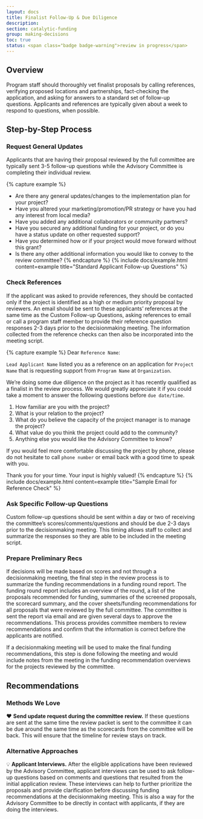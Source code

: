 ```yaml
---
layout: docs
title: Finalist Follow-Up & Due Diligence
description:
section: catalytic-funding
group: making-decisions
toc: true
status: <span class="badge badge-warning">review in progress</span>
---
```


## Overview

Program staff should thoroughly vet finalist proposals by calling references, verifying proposed locations and partnerships, fact-checking the application, and asking for answers to a standard set of follow-up questions. Applicants and references are typically given about a week to respond to questions, when possible.

## Step-by-Step Process

### Request General Updates

Applicants that are having their proposal reviewed by the full committee are typically sent 3-5 follow-up questions while the Advisory Committee is completing their individual review.

{% capture example %}
* Are there any general updates/changes to the implementation plan for your project?
* Have you altered your marketing/promotion/PR strategy or have you had any interest from local media?
* Have you added any additional collaborators or community partners?
* Have you secured any additional funding for your project, or do you have a status update on other requested support?
* Have you determined how or if your project would move forward without this grant?
* Is there any other additional information you would like to convey to the review committee?
{% endcapture %}
{% include docs/example.html content=example title="Standard Applicant Follow-up Questions" %}

### Check References

If the applicant was asked to provide references, they should be contacted only if the project is identified as a high or medium priority proposal by reviewers. An email should be sent to these applicants’ references at the same time as the Custom Follow-up Questions, asking references to email or call a program staff member to provide their reference question responses 2-3 days prior to the decisionmaking meeting. The information collected from the reference checks can then also be incorporated into the meeting script.

{% capture example %}
Dear `Reference Name`:

`Lead Applicant Name` listed you as a reference on an application for `Project Name` that is requesting support from `Program Name` at `Organization`.

We’re doing some due diligence on the project as it has recently qualified as a finalist in the review process. We would greatly appreciate it if you could take a moment to answer the following questions before `due date/time`.

1. How familiar are you with the project?
2. What is your relation to the project?
3. What do you believe the capacity of the project manager is to manage the project?
4. What value do you think the project could add to the community?
5. Anything else you would like the Advisory Committee to know?

If you would feel more comfortable discussing the project by phone, please do not hesitate to call `phone number` or email back with a good time to speak with you.

Thank you for your time. Your input is highly valued!
{% endcapture %}
{% include docs/example.html content=example title="Sample Email for Reference Check" %}

### Ask Specific Follow-up Questions

Custom follow-up questions should be sent within a day or two of receiving the committee’s scores/comments/questions and should be due 2-3 days prior to the decisionmaking meeting. This timing allows staff to collect and summarize the responses so they are able to be included in the meeting script.

### Prepare Preliminary Recs

If decisions will be made based on scores and not through a decisionmaking meeting, the final step in the review process is to summarize the funding recommendations in a funding round report.  The funding round report includes an overview of the round, a list of the proposals recommended for funding, summaries of the screened proposals, the scorecard summary, and the cover sheets/funding recommendations for all proposals that were reviewed by the full committee. The committee is sent the report via email and are given several days to approve the recommendations. This process provides committee members to review recommendations and confirm that the information is correct before the applicants are notified.

If a decisionmaking meeting will be used to make the final funding recommendations, this step is done following the meeting and would include notes from the meeting in the funding recommendation overviews for the projects reviewed by the committee.

## Recommendations

### Methods We Love

:heart: **Send update request during the committee review.** If these questions are sent at the same time the review packet is sent to the committee it can be due around the same time as the scorecards from the committee will be back. This will ensure that the timeline for review stays on track.

### Alternative Approaches

:bulb: **Applicant Interviews.** After the eligible applications have been reviewed by the Advisory Committee, applicant interviews can be used to ask follow-up questions based on comments and questions that resulted from the initial application review. These interviews can help to further prioritize the proposals and provide clarification before discussing funding recommendations at the decisionmaking meeting. This is also a way for the Advisory Committee to be directly in contact with applicants, if they are doing the interviews.
